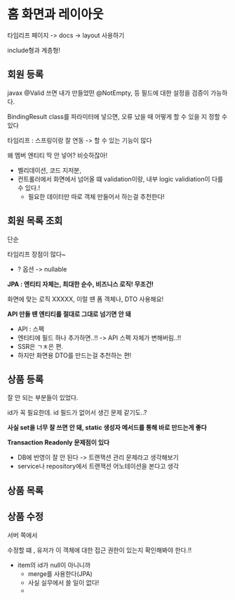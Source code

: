 # 홈 화면과 레이아웃



타임리프 페이지 -> docs -> layout 사용하기

include형과 계층형!



## 회원 등록

javax @Valid 쓰면 내가 만들었떤 @NotEmpty, 등 필드에 대한 설정을 검증이 가능하다.



BindingResult class를 파라미터에 넣으면, 오류 났을 때 어떻게 할 수 있을 지 정할 수 있다

타임리프 : 스프링이랑 잘 연동 -> 할 수 있는 기능이 많다



왜 멤버 엔티티 딱 안 넣어? 비슷하잖아!

- 벨리데이션, 코드 지저분,
- 컨트롤러에서 화면에서 넘어올 떄 validation이랑, 내부 logic validiation이 다를 수 있다.!
  - 필요한 데이터만 따로 객체 만들어서 하는걸 추천한다!



## 회원 목록 조회

단순

타임리프 장점이 많다~

- ? 옵션 -> nullable



**JPA : 엔티티 자체는, 최대한 순수, 비즈니스 로직! 무조건!**

화면에 맞는 로직  XXXXX, 이럴 떈 폼 객체나, DTO 사용해요!



**API 만들 떈 엔티티를 절대로 그대로 넘기면 안 돼**

- API : 스팩
- 엔티티에 필드 하나 추가하면..!! -> API 스펙 자체가 변해버림..!!
- SSR은 ㄱㅊ은 편.
- 하지만 화면용 DTO를 만드는걸 추천하는 편!



## 상품 등록

잘 안 되는 부분들이 있었다.

id가 꼭 필요한데. id 필드가 없어서 생긴 문제 같기도..?

**사실 set을 너무 잘 쓰면 안 돼, static 생성자 메서드를 통해 바로 만드는게 좋다**



**Transaction Readonly 문제점이 있다**

- DB에 반영이 잘 안 된다 -> 트랜잭션 관리 문제라고 생각해보기
- service나 repository에서 트랜잭션 어노테이션을 본다고 생각



## 상품 목록



## 상품 수정

서버 쪽에서

수정할 떄 , 유저가 이 객체에 대한 접근 권한이 있는지 확인해봐야 한다.!!

- item의 id가 null이 아니니까
  - merge를 사용한다(JPA)
  - 사실 실무에서 쓸 일이 없다!
  - 





